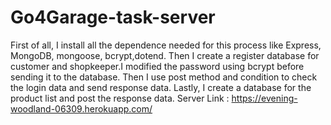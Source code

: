 # Go4Garage-task-server
First of all, I install all the dependence needed for this process like Express, MongoDB, mongoose, bcrypt,dotend. Then I create a register database for customer and shopkeeper.I modified the password using bcrypt before sending it to the database.  Then I use post method and condition to check the login data and send response data. Lastly, I create a database for the product list and post the response data.
 Server Link : https://evening-woodland-06309.herokuapp.com/
